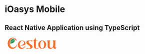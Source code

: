 # iOasys Mobile 
## React Native Application using TypeScript

![My animated logo](src/assets/images/logo.png)
